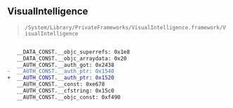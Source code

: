 ## VisualIntelligence

> `/System/Library/PrivateFrameworks/VisualIntelligence.framework/VisualIntelligence`

```diff

   __DATA_CONST.__objc_superrefs: 0x1e8
   __DATA_CONST.__objc_arraydata: 0x20
   __AUTH_CONST.__auth_got: 0x2438
-  __AUTH_CONST.__auth_ptr: 0x1540
+  __AUTH_CONST.__auth_ptr: 0x1520
   __AUTH_CONST.__const: 0xe678
   __AUTH_CONST.__cfstring: 0x15c0
   __AUTH_CONST.__objc_const: 0xf490

```
